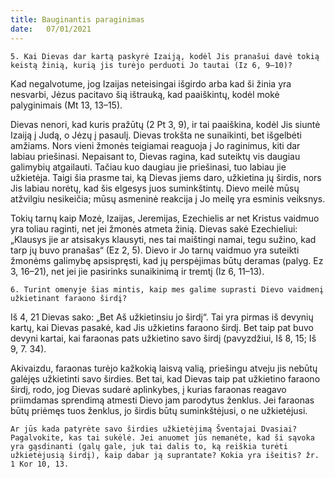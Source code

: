 ```yaml
---
title: Bauginantis paraginimas 
date:   07/01/2021
---
```


`5. Kai Dievas dar kartą paskyrė Izaiją, kodėl Jis pranašui davė tokią keistą žinią, kurią jis turėjo perduoti Jo tautai (Iz 6, 9–10)?`
 
Kad negalvotume, jog Izaijas neteisingai išgirdo arba kad ši žinia yra nesvarbi, Jėzus pacitavo šią ištrauką, kad paaiškintų, kodėl mokė palyginimais (Mt 13, 13–15).

Dievas nenori, kad kuris pražūtų (2 Pt 3, 9), ir tai paaiškina, kodėl Jis siuntė Izaiją į Judą, o Jėzų į pasaulį. Dievas trokšta ne sunaikinti, bet išgelbėti amžiams. Nors vieni žmonės teigiamai reaguoja į Jo raginimus, kiti dar labiau priešinasi. Nepaisant to, Dievas ragina, kad suteiktų vis daugiau galimybių atgailauti. Tačiau kuo daugiau jie priešinasi, tuo labiau jie užkietėja. Taigi šia prasme tai, ką Dievas jiems daro, užkietina jų širdis, nors Jis labiau norėtų, kad šis elgesys juos suminkštintų. Dievo meilė mūsų atžvilgiu nesikeičia; mūsų asmeninė reakcija į Jo meilę yra esminis veiksnys.

Tokių tarnų kaip Mozė, Izaijas, Jeremijas, Ezechielis ar net Kristus vaidmuo yra toliau raginti, net jei žmonės atmeta žinią. Dievas sakė Ezechieliui: „Klausys jie ar atsisakys klausyti, nes tai maištingi namai, tegu sužino, kad tarp jų buvo pranašas“ (Ez 2, 5). Dievo ir Jo tarnų vaidmuo yra suteikti žmonėms galimybę apsispręsti, kad jų perspėjimas būtų deramas (palyg. Ez 3, 16–21), net jei jie pasirinks sunaikinimą ir tremtį (Iz 6, 11–13).

`6. Turint omenyje šias mintis, kaip mes galime suprasti Dievo vaidmenį užkietinant faraono širdį?`

Iš 4, 21 Dievas sako: „Bet Aš užkietinsiu jo širdį“. Tai yra pirmas iš devynių kartų, kai Dievas pasakė, kad Jis užkietins faraono širdį. Bet taip pat buvo devyni kartai, kai faraonas pats užkietino savo širdį (pavyzdžiui, Iš 8, 15; Iš 9, 7. 34).

Akivaizdu, faraonas turėjo kažkokią laisvą valią, priešingu atveju jis nebūtų galėjęs užkietinti savo širdies. Bet tai, kad Dievas taip pat užkietino faraono širdį, rodo, jog Dievas sudarė aplinkybes, į kurias faraonas reagavo priimdamas sprendimą atmesti Dievo jam parodytus ženklus. Jei faraonas būtų priėmęs tuos ženklus, jo širdis būtų suminkštėjusi, o ne užkietėjusi.

`Ar jūs kada patyrėte savo širdies užkietėjimą Šventajai Dvasiai? Pagalvokite, kas tai sukėlė. Jei anuomet jūs nemanėte, kad ši sąvoka yra gąsdinanti (galų gale, juk tai dalis to, ką reiškia turėti užkietėjusią širdį), kaip dabar ją suprantate? Kokia yra išeitis? žr. 1 Kor 10, 13.`